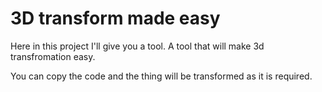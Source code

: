 # 3D transform made easy

Here in this project I'll give you a tool. A tool that will make 3d transfromation easy.

You can copy the code and the thing will be transformed as it is required.
